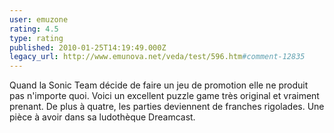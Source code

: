 ```yaml
---
user: emuzone
rating: 4.5
type: rating
published: 2010-01-25T14:19:49.000Z
legacy_url: http://www.emunova.net/veda/test/596.htm#comment-12835
---
```

Quand la Sonic Team décide de faire un jeu de promotion elle ne produit pas n'importe quoi. Voici un excellent puzzle game très original et vraiment prenant. De plus à quatre, les parties deviennent de franches rigolades. Une pièce à avoir dans sa ludothèque Dreamcast.